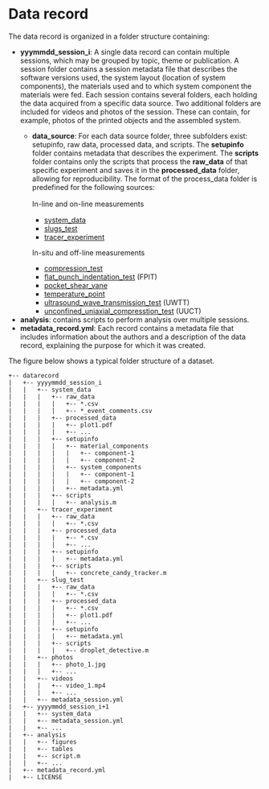 # Data record 

The data record is organized in a folder structure containing: 
- **yyymmdd_session_i**: A single data record can contain multiple sessions, which may be grouped by topic, theme or publication. A session folder contains a session metadata file that describes the software versions used, the system layout (location of system components), the materials used and to which system component the materials were fed. Each session contains several folders, each holding the data acquired from a specific data source. Two additional folders are included for videos and photos of the session. These can contain, for example, photos of the printed objects and the assembled system.
  - **data_source**: For each data source folder, three subfolders exist: setupinfo, raw data, processed data, and scripts. The **setupinfo** folder contains metadata that describes the experiment. The **scripts** folder contains only the scripts that process the **raw_data** of that specific experiment and saves it in the **processed_data** folder, allowing for reproducibility. The format of the process_data folder is predefined for the following sources:
    
    In-line and on-line measurements　    
      - [system_data](inline_online_measurements/system_data.md)
      - [slugs_test](inline_online_measurements/slugs_test.md)
      - [tracer_experiment](inline_online_measurements/tracer_experiment.md)
        
    In-situ and off-line measurements
      - [compression_test](insitu_offline_measurements/compression_test.md)
      - [flat_punch_indentation_test](insitu_offline_measurements/flat_punch_indentation_test.md) (FPIT)
      - [pocket_shear_vane](insitu_offline_measurements/pocket_shear_vane_test.md)
      - [temperature_point](insitu_offline_measurements/temperature_point.md)
      - [ultrasound_wave_transmission_test](insitu_offline_measurements/ultrasonic_wave_transmission_test.md) (UWTT)
      - [unconfined_uniaxial_compresstion_test](insitu_offline_measurements/unconfined_uniaxial_compression_test.md) (UUCT)
- **analysis**: contains scripts to perform analysis over multiple sessions.
- **metadata_record.yml**: Each record contains a metadata file that includes information about the authors and a description of the data record, explaining the purpose for which it was created.

The figure below shows a typical folder structure of a dataset.

```
+-- datarecord
|   +-- yyyymmdd_session_i
|   |   +-- system_data
|   |   |   +-- raw_data
|   |   |   |   +-- *.csv
|   |   |   |   +-- *_event_comments.csv
|   |   |   +-- processed_data
|   |   |   |   +-- plot1.pdf
|   |   |   |   +-- ...
|   |   |   +-- setupinfo
|   |   |   |   +-- material_components
|   |   |   |   |   +-- component-1
|   |   |   |   |   +-- component-2
|   |   |   |   +-- system_components
|   |   |   |   |   +-- component-1
|   |   |   |   |   +-- component-2
|   |   |   |   +-- metadata.yml
|   |   |   +-- scripts
|   |   |   |   +-- analysis.m
|   |   +-- tracer_experiment
|   |   |   +-- raw_data
|   |   |   |   +-- *.csv
|   |   |   +-- processed_data
|   |   |   |   +-- *.csv
|   |   |   |   +-- ...
|   |   |   +-- setupinfo
|   |   |   |   +-- metadata.yml
|   |   |   +-- scripts
|   |   |   |   +-- concrete_candy_tracker.m
|   |   +-- slug_test
|   |   |   +-- raw_data
|   |   |   |   +-- *.csv
|   |   |   +-- processed_data
|   |   |   |   +-- *.csv
|   |   |   |   +-- plot1.pdf
|   |   |   |   +-- ...
|   |   |   +-- setupinfo
|   |   |   |   +-- metadata.yml
|   |   |   +-- scripts
|   |   |   |   +-- droplet_detective.m
|   |   +-- photos
|   |   |   +-- photo_1.jpg
|   |   |   +-- ...
|   |   +-- videos
|   |   |   +-- video_1.mp4
|   |   |   +-- ...    
|   |   +-- metadata_session.yml
|   +-- yyyymmdd_session_i+1
|   |   +-- system_data
|   |   +-- metadata_session.yml
|   |   +-- ...
|   +-- analysis
|   |   +-- figures
|   |   +-- tables
|   |   +-- script.m
|   |   +-- ...
|   +-- metadata_record.yml
|   +-- LICENSE
```
